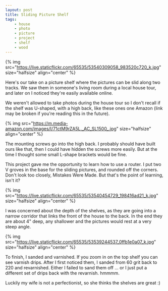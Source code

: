 ```yaml
---
layout: post
title: Sliding Picture Shelf
tags:
    - house
    - photo
    - picture
    - project
    - shelf
    - wood
---
```








{% img src="https://live.staticflickr.com/65535/53540309058_983520c720_k.jpg"  size="halfsize"  align="center" %}


Here's our take on a picture shelf where the pictures can be slid along two tracks. We saw them in someone's living room during a local house tour, and later on I noticed they're easily available online.




We weren't allowed to take photos during the house tour so I don't recall if the shelf was U-shaped, with a high back, like these ones one Amazon (link may be broken if you're reading this in the future).




{% img src="https://m.media-amazon.com/images/I/71ctM9rZA5L._AC_SL1500_.jpg"  size="halfsize"  align="center" %}


The mounting screws go into the high back. I probably should have built ours like that, then I could have hidden the screws more easily. But at the time I thought some small L-shape brackets would be fine.




This project gave me the opportunity to learn how to use a router. I put two V groves in the base for the sliding pictures, and rounded off the corners. Don't look too closely, Mistakes Were Made. But that's the point of learning, isn't it?




{% img src="https://live.staticflickr.com/65535/53540454729_198416ad21_k.jpg"  size="halfsize"  align="center" %}


I was concerned about the depth of the shelves, as they are going into a narrow corridor that links the front of the house to the back. In the end they are about 4" deep, any shallower and the pictures would rest at a very steep angle.




{% img src="https://live.staticflickr.com/65535/53539244537_0ffb1e0a07_k.jpg"  size="halfsize"  align="center" %}


To finish, I sanded and varnished.  If you zoom in on the top shelf you can see varnish drips. After I first noticed them, I sanded from 60 grit back to 220 and revarnished.  Either I failed to sand them off ... or I just put a different set of drips back with the revarnish. hmmmm.




Luckily my wife is not a perfectionist, so she thinks the shelves are great :)


